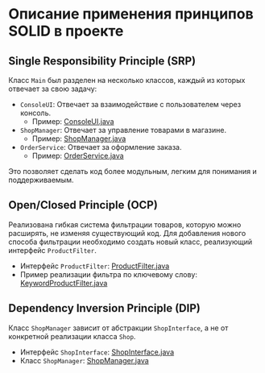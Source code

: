 # Описание применения принципов SOLID в проекте

## Single Responsibility Principle (SRP)

Класс `Main` был разделен на несколько классов, каждый из которых отвечает за свою задачу:

*   `ConsoleUI`: Отвечает за взаимодействие с пользователем через консоль.
    *   Пример: [ConsoleUI.java](https://github.com/art4000xxx/jd-homeworks-solid-task1/blob/main/ConsoleUI.java)
*   `ShopManager`: Отвечает за управление товарами в магазине.
    *   Пример: [ShopManager.java](https://github.com/art4000xxx/jd-homeworks-solid-task1/blob/main/ShopManager.java)
*   `OrderService`: Отвечает за оформление заказа.
    *   Пример: [OrderService.java](https://github.com/art4000xxx/jd-homeworks-solid-task1/blob/main/OrderService.java)

Это позволяет сделать код более модульным, легким для понимания и поддерживаемым.

## Open/Closed Principle (OCP)

Реализована гибкая система фильтрации товаров, которую можно расширять, не изменяя существующий код. Для добавления нового способа фильтрации необходимо создать новый класс, реализующий интерфейс `ProductFilter`.

*   Интерфейс `ProductFilter`: [ProductFilter.java](https://github.com/art4000xxx/jd-homeworks-solid-task1/blob/main/ProductFilter.java)
*   Пример реализации фильтра по ключевому слову: [KeywordProductFilter.java](https://github.com/art4000xxx/jd-homeworks-solid-task1/blob/main/KeywordProductFilter.java)

## Dependency Inversion Principle (DIP)

Класс `ShopManager` зависит от абстракции `ShopInterface`, а не от конкретной реализации класса `Shop`.

*   Интерфейс `ShopInterface`: [ShopInterface.java](https://github.com/art4000xxx/jd-homeworks-solid-task1/blob/main/ShopInterface.java)
*   Класс `ShopManager`: [ShopManager.java](https://github.com/art4000xxx/jd-homeworks-solid-task1/blob/main/ShopManager.java)

